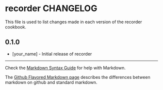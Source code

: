 recorder CHANGELOG
==================

This file is used to list changes made in each version of the recorder cookbook.

0.1.0
-----
- [your_name] - Initial release of recorder

- - -
Check the [Markdown Syntax Guide](http://daringfireball.net/projects/markdown/syntax) for help with Markdown.

The [Github Flavored Markdown page](http://github.github.com/github-flavored-markdown/) describes the differences between markdown on github and standard markdown.
